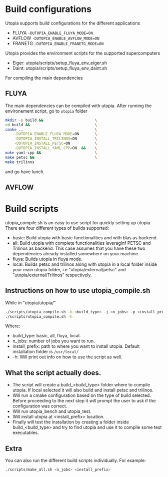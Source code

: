 # Build configurations

Utopia supports build configurations for the different applications 

- FLUYA 	`-DUTOPIA_ENABLE_FLUYA_MODE=ON`
- AVFLOW	`-DUTOPIA_ENABLE_AVFLOW_MODE=ON`
- FRANETG 	`-DUTOPIA_ENABLE_FRANETG_MODE=ON`

Utopia provides the environment scripts for the supported supercomputers

- Eiger: utopia/scripts/setup_fluya_env_eiger.sh
- Daint: utopia/scripts/setup_fluya_env_daint.sh

For compiling the main dependencies 

## FLUYA

The main dependencies can be compiled with utopia.
After running the environement script, go to `utopia` folder

```bash
mkdir -p build && 						\
cd build && 							\
cmake .. 								\
	-DUTOPIA_ENABLE_FLUYA_MODE=ON 		\
	-DUTOPIA_INSTALL_TRILINOS=ON  		\
	-DUTOPIA_INSTALL_PETSC=ON  	  		\
	-DUTOPIA_INSTALL_YAML_CPP=ON  && 	\
make yaml-cpp &&						\
make petsc &&							\
make trilinos
```

and go have lunch.

## AVFLOW


# Build scripts
utopia_compile.sh is an easy to use script for quickly setting up utopia. There are four different types of builds supported:

- basic: Build utopia with basic functionalities and with blas as backend.
- all: Build utopia with complete functionalities leveraginf PETSC and Trilinos as backend. This case assumes that you have these two dependencies already installed somewhere on your machine.
- fluya: Builds utopia in fluya mode.
- local: Builds petsc and trilinos along with utopia in a local folder inside your main utopia folder, i.e "utopia/external/petsc" and "utopia/external/Trilinos" respectively.


## Instructions on how to use utopia_compile.sh
While in "utopia/utopia/"

```bash
./scripts/utopia_compile.sh -b <build_type> -j <n_jobs> -p <install_prefix>
./scripts/utopia_compile.sh -h 
```
Where:

- build_type: basic, all, fluya, local.
- n_jobs: number of jobs you want to run.
- install_prefix: path to where you want to install utopia. Default installation folder is `/usr/local/`
- -h: Will print out info on how to use the script as well.

## What the script actually does.
- The script will create a build_<build_type> folder where to compile utopia. If local selected it will also build and install petsc and trilinos.
- Will run a cmake configuration based on the type of build selected. Before proceeding to the next step it will prompt the user to ask if the configuration was correct.
- Will run utopia_bench and utopia_test.
- Will install utopia at <install_prefix> location.
- Finally will test the installation by creating a folder inside build_<build_type> and try to find utopia and use it to compile some test executables.

## Extra
You can also run the different build scripts individually. For example:

```bash
./scripts/make_all.sh <n_jobs> <install_prefix>
```
